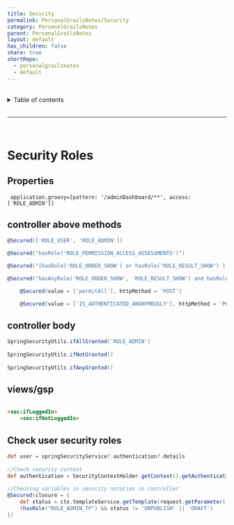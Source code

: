 ```yaml
---
title: Security
permalink: PersonalGrailsNotes/Security
category: PersonalGrailsNotes
parent: PersonalGrailsNotes
layout: default
has_children: false
share: true
shortRepo:
  - personalgrailsnotes
  - default
---
```


<br/>    
    
<details markdown="block">    
<summary>    
Table of contents    
</summary>    
{: .text-delta }    
1. TOC    
{:toc}    
</details>    
    
<br/>    
    
***    
    
<br/>    
    
# Security Roles    
    
## Properties    
    
```properties    
 application.groovy=[pattern: '/adminDashboard/**', access: ['ROLE_ADMIN']]    
 ```    
    
## controller above methods    
    
```groovy     
@Secured(['ROLE_USER', 'ROLE_ADMIN'])     
```    
    
```groovy     
@Secured("hasRole('ROLE_PERMISSION_ACCESS_ASSESSMENTS')")     
 ```    
    
 ```groovy     
@Secured("(hasRole('ROLE_ORDER_SHOW') or hasRole('ROLE_RESULT_SHOW') ) and hasRole('ROLE_PERMISSION_ACCESS_ASSESSMENTS')")     
 ```    
    
 ```groovy     
@Secured("hasAnyRole('ROLE_ORDER_SHOW', 'ROLE_RESULT_SHOW') and hasRole('ROLE_PERMISSION_ACCESS_ASSESSMENTS')")    
```    
    
```groovy    
    @Secured(value = ['permitAll'], httpMethod = 'POST')    
```    
    
```groovy    
    @Secured(value = ['IS_AUTHENTICATED_ANONYMOUSLY'], httpMethod = 'POST')    
```    
    
## controller body    
    
```groovy    
SpringSecurityUtils.ifAllGranted('ROLE_ADMIN')    
    
SpringSecurityUtils.ifNotGranted()    
    
SpringSecurityUtils.ifAnyGranted()     
```    
    
## views/gsp    
    
```html    
    
<sec:ifLoggedIn>    
    <sec:ifNotLoggedIn>     
```    
    
## Check user security roles    
    
```groovy    
def user = springSecurityService?.authentication?.details    
    
//Check security context     
def authentication = SecurityContextHolder.getContext().getAuthentication()    
    
//Checking variables in security notation in controller     
@Secured(closure = {    
    def status = ctx.templateService.getTemplate(request.getParameter('id')).status.name()    
    (hasRole("ROLE_ADMIN_TP") && status != 'UNPUBLISH' || 'DRAFT')    
})     
```
